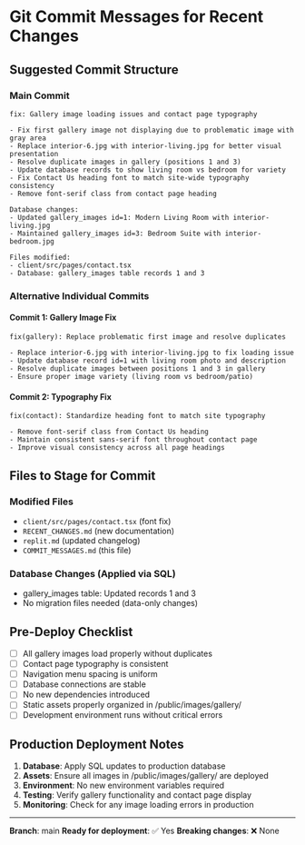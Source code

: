 # Git Commit Messages for Recent Changes

## Suggested Commit Structure

### Main Commit
```
fix: Gallery image loading issues and contact page typography

- Fix first gallery image not displaying due to problematic image with gray area
- Replace interior-6.jpg with interior-living.jpg for better visual presentation
- Resolve duplicate images in gallery (positions 1 and 3)
- Update database records to show living room vs bedroom for variety
- Fix Contact Us heading font to match site-wide typography consistency
- Remove font-serif class from contact page heading

Database changes:
- Updated gallery_images id=1: Modern Living Room with interior-living.jpg
- Maintained gallery_images id=3: Bedroom Suite with interior-bedroom.jpg

Files modified:
- client/src/pages/contact.tsx
- Database: gallery_images table records 1 and 3
```

### Alternative Individual Commits

#### Commit 1: Gallery Image Fix
```
fix(gallery): Replace problematic first image and resolve duplicates

- Replace interior-6.jpg with interior-living.jpg to fix loading issue
- Update database record id=1 with living room photo and description
- Resolve duplicate images between positions 1 and 3 in gallery
- Ensure proper image variety (living room vs bedroom/patio)
```

#### Commit 2: Typography Fix
```
fix(contact): Standardize heading font to match site typography

- Remove font-serif class from Contact Us heading
- Maintain consistent sans-serif font throughout contact page
- Improve visual consistency across all page headings
```

## Files to Stage for Commit

### Modified Files
- `client/src/pages/contact.tsx` (font fix)
- `RECENT_CHANGES.md` (new documentation)
- `replit.md` (updated changelog)
- `COMMIT_MESSAGES.md` (this file)

### Database Changes (Applied via SQL)
- gallery_images table: Updated records 1 and 3
- No migration files needed (data-only changes)

## Pre-Deploy Checklist

- [ ] All gallery images load properly without duplicates
- [ ] Contact page typography is consistent
- [ ] Navigation menu spacing is uniform
- [ ] Database connections are stable
- [ ] No new dependencies introduced
- [ ] Static assets properly organized in /public/images/gallery/
- [ ] Development environment runs without critical errors

## Production Deployment Notes

1. **Database**: Apply SQL updates to production database
2. **Assets**: Ensure all images in /public/images/gallery/ are deployed
3. **Environment**: No new environment variables required
4. **Testing**: Verify gallery functionality and contact page display
5. **Monitoring**: Check for any image loading errors in production

---
**Branch**: main
**Ready for deployment**: ✅ Yes
**Breaking changes**: ❌ None